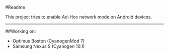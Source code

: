 #Readme

This project tries to enable Ad-Hoc network mode on Android devices.

---
##Working on:
- Optimus Boston (CyanogenMod 7)
- Samsung Nexus S (Cyanogen 10.1)
